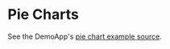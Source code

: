 # Pie Charts
See the DemoApp's [pie chart example source](../demoapp/src/main/java/com/androidplot/demos/SimplePieChartActivity.java).